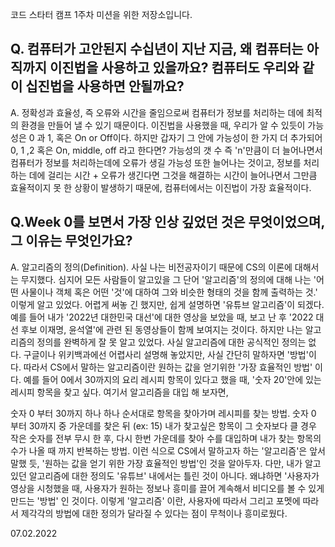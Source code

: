 코드 스타터 캠프 1주차 미션을 위한 저장소입니다.

## Q. 컴퓨터가 고안된지 수십년이 지난 지금, 왜 컴퓨터는 아직까지 이진법을 사용하고 있을까요? 컴퓨터도 우리와 같이 십진법을 사용하면 안될까요?
A. 정확성과 효율성, 즉 오류와 시간을 줄임으로써 컴퓨터가 정보를 처리하는 데에 최적의 환경을 만들어 낼 수 있기 때문이다. 이진법을 사용했을 때, 우리가 알 수 있듯이 가능성은 0 과 1, 혹은 On or Off이다. 하지만 갑자기 그 안에 가능성이 한 가지 더 추가되어 0, 1 ,2 혹은 On, middle, off 라고 한다면? 가능성의 갯 수 즉 'n'만큼이 더 늘어나면서 컴퓨터가 정보를 처리하는데에 오류가 생길 가능성 또한 늘어나는 것이고, 정보를 처리하는 데에 걸리는 시간 + 오류가 생긴다면 그것을 해결하는 시간이 늘어나면서 그만큼 효율적이지 못 한 상황이 발생하기 때문에, 컴퓨터에서는 이진법이 가장 효율적이다.

## Q.Week 0를 보면서 가장 인상 깊었던 것은 무엇이었으며, 그 이유는 무엇인가요?
A. 알고리즘의 정의(Definition). 사실 나는 비전공자이기 때문에 CS의 이론에 대해서는 무지했다. 심지어 모든 사람들이 알고있을 그 단어 '알고리즘'의 정의에 대해 나는 '어떤 사물이나 객체 혹은 어떤 '것'에 대하여 그와 비슷한 형태의 것을 함께 출력하는 것.' 이렇게 알고 있었다. 어렵게 써놓 긴 했지만, 쉽게 설명하면 '유튜브 알고리즘'이 되겠다. 예를 들어 내가 '2022년 대한민국 대선'에 대한 영상을 보았을 때, 보고 난 후 '2022 대선 후보 이재명, 윤석열'에 관련 된 동영상들이 함께 보여지는 것이다. 하지만 나는 알고리즘의 정의를 완벽하게 잘 못 알고 있었다. 사실 알고리즘에 대한 공식적인 정의는 없다. 구글이나 위키백과에선 어렵사리 설명해 놓았지만, 사실 간단히 말하자면 '방법'이다. 따라서 CS에서 말하는 알고리즘이란 원하는 값을 얻기위한 '가장 효율적인 방법' 이다. 예를 들어 0에서 30까지의 요리 레시피 항목이 있다고 했을 때, '숫자 20'안에 있는 레시피 항목을 찾고 싶다. 여기서 알고리즘을 대입 해 보자면,

숫자 0 부터 30까지 하나 하나 순서대로 항목을 찾아가며 레시피를 찾는 방법.
숫자 0 부터 30까지 중 가운데를 찾은 뒤 (ex: 15) 내가 찾고싶은 항목이 그 숫자보다 클 경우 작은 숫자를 전부 무시 한 후, 다시 한번 가운데를 찾아 수를 대입하며 내가 찾는 항목의 수가 나올 때 까지 반복하는 방법.
이런 식으로 CS에서 말하고자 하는 '알고리즘'은 앞서 말했 듯, '원하는 값을 얻기 위한 가장 효율적인 방법'인 것을 알아두자. 다만, 내가 알고있던 알고리즘에 대한 정의도 '유튜브' 내에서는 틀린 것이 아니다. 왜냐하면 '사용자가 영상을 시청했을 때, 사용자가 원하는 정보나 흥미를 끌어 계속해서 비디오를 볼 수 있게 만드는 '방법' 인 것이다. 이렇게 '알고리즘' 이란, 사용자에 따라서 그리고 포멧에 따라서 제각각의 방법에 대한 정의가 달라질 수 있다는 점이 무척이나 흥미로웠다.

07.02.2022
